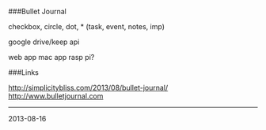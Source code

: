 ###Bullet Journal

checkbox, circle, dot, * (task, event, notes, imp)

google drive/keep api

web app
mac app
rasp pi?

###Links

http://simplicitybliss.com/2013/08/bullet-journal/
http://www.bulletjournal.com

---
2013-08-16